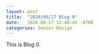 ```yaml
---
layout: post
title:  "2020/08/27 Blog 0"
date:   2020-08-27 12:40:45 -0700
categories: Senior-Design
---
```

<html>
<body style=”background-color:#cce9ff;”>
<p>This is Blog 0.</p>
</body>
</html>
